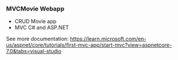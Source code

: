 ### MVCMovie Webapp

- CRUD Movie app
- MVC C# and ASP.NET

See more documentation:
https://learn.microsoft.com/en-us/aspnet/core/tutorials/first-mvc-app/start-mvc?view=aspnetcore-7.0&tabs=visual-studio


